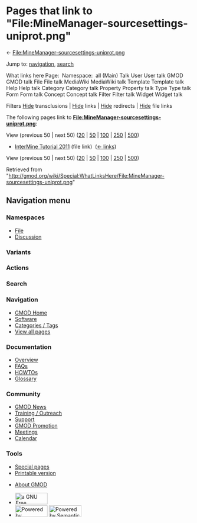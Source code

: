 <div id="mw-page-base" class="noprint">

</div>

<div id="mw-head-base" class="noprint">

</div>

<div id="content" class="mw-body" role="main">

<span id="top"></span>

<div id="mw-js-message" style="display:none;">

</div>



# <span dir="auto">Pages that link to "File:MineManager-sourcesettings-uniprot.png"</span>

<div id="bodyContent">

<div id="contentSub">

←
[File:MineManager-sourcesettings-uniprot.png](/wiki/File:MineManager-sourcesettings-uniprot.png "File:MineManager-sourcesettings-uniprot.png")

</div>

<div id="jump-to-nav" class="mw-jump">

Jump to: [navigation](#mw-navigation), [search](#p-search)

</div>

<div id="mw-content-text">

What links here Page:  Namespace:  all (Main) Talk User User talk GMOD
GMOD talk File File talk MediaWiki MediaWiki talk Template Template talk
Help Help talk Category Category talk Property Property talk Type Type
talk Form Form talk Concept Concept talk Filter Filter talk Widget
Widget talk

Filters
[Hide](/mediawiki/index.php?title=Special:WhatLinksHere/File:MineManager-sourcesettings-uniprot.png&hidetrans=1 "Special:WhatLinksHere/File:MineManager-sourcesettings-uniprot.png")
transclusions \|
[Hide](/mediawiki/index.php?title=Special:WhatLinksHere/File:MineManager-sourcesettings-uniprot.png&hidelinks=1 "Special:WhatLinksHere/File:MineManager-sourcesettings-uniprot.png")
links \|
[Hide](/mediawiki/index.php?title=Special:WhatLinksHere/File:MineManager-sourcesettings-uniprot.png&hideredirs=1 "Special:WhatLinksHere/File:MineManager-sourcesettings-uniprot.png")
redirects \|
[Hide](/mediawiki/index.php?title=Special:WhatLinksHere/File:MineManager-sourcesettings-uniprot.png&hideimages=1 "Special:WhatLinksHere/File:MineManager-sourcesettings-uniprot.png")
file links

The following pages link to
**[File:MineManager-sourcesettings-uniprot.png](/wiki/File:MineManager-sourcesettings-uniprot.png "File:MineManager-sourcesettings-uniprot.png")**:

View (previous 50 \| next 50)
([20](/mediawiki/index.php?title=Special:WhatLinksHere/File:MineManager-sourcesettings-uniprot.png&limit=20 "Special:WhatLinksHere/File:MineManager-sourcesettings-uniprot.png")
\|
[50](/mediawiki/index.php?title=Special:WhatLinksHere/File:MineManager-sourcesettings-uniprot.png&limit=50 "Special:WhatLinksHere/File:MineManager-sourcesettings-uniprot.png")
\|
[100](/mediawiki/index.php?title=Special:WhatLinksHere/File:MineManager-sourcesettings-uniprot.png&limit=100 "Special:WhatLinksHere/File:MineManager-sourcesettings-uniprot.png")
\|
[250](/mediawiki/index.php?title=Special:WhatLinksHere/File:MineManager-sourcesettings-uniprot.png&limit=250 "Special:WhatLinksHere/File:MineManager-sourcesettings-uniprot.png")
\|
[500](/mediawiki/index.php?title=Special:WhatLinksHere/File:MineManager-sourcesettings-uniprot.png&limit=500 "Special:WhatLinksHere/File:MineManager-sourcesettings-uniprot.png"))

- [InterMine Tutorial
  2011](/wiki/InterMine_Tutorial_2011 "InterMine Tutorial 2011") (file
  link) ‎ <span class="mw-whatlinkshere-tools">([←
  links](/mediawiki/index.php?title=Special:WhatLinksHere&target=InterMine+Tutorial+2011 "Special:WhatLinksHere"))</span>

View (previous 50 \| next 50)
([20](/mediawiki/index.php?title=Special:WhatLinksHere/File:MineManager-sourcesettings-uniprot.png&limit=20 "Special:WhatLinksHere/File:MineManager-sourcesettings-uniprot.png")
\|
[50](/mediawiki/index.php?title=Special:WhatLinksHere/File:MineManager-sourcesettings-uniprot.png&limit=50 "Special:WhatLinksHere/File:MineManager-sourcesettings-uniprot.png")
\|
[100](/mediawiki/index.php?title=Special:WhatLinksHere/File:MineManager-sourcesettings-uniprot.png&limit=100 "Special:WhatLinksHere/File:MineManager-sourcesettings-uniprot.png")
\|
[250](/mediawiki/index.php?title=Special:WhatLinksHere/File:MineManager-sourcesettings-uniprot.png&limit=250 "Special:WhatLinksHere/File:MineManager-sourcesettings-uniprot.png")
\|
[500](/mediawiki/index.php?title=Special:WhatLinksHere/File:MineManager-sourcesettings-uniprot.png&limit=500 "Special:WhatLinksHere/File:MineManager-sourcesettings-uniprot.png"))

</div>

<div class="printfooter">

Retrieved from
"<http://gmod.org/wiki/Special:WhatLinksHere/File:MineManager-sourcesettings-uniprot.png>"

</div>

<div id="catlinks" class="catlinks catlinks-allhidden">

</div>

<div class="visualClear">

</div>

</div>

</div>

<div id="mw-navigation">

## Navigation menu

<div id="mw-head">



<div id="left-navigation">

<div id="p-namespaces" class="vectorTabs" role="navigation"
aria-labelledby="p-namespaces-label">

### Namespaces

- <span id="ca-nstab-image"><a href="/wiki/File:MineManager-sourcesettings-uniprot.png"
  accesskey="c" title="View the file page [c]">File</a></span>
- <span id="ca-talk"><a
  href="/mediawiki/index.php?title=File_talk:MineManager-sourcesettings-uniprot.png&amp;action=edit&amp;redlink=1"
  accesskey="t"
  title="Discussion about the content page [t]">Discussion</a></span>

</div>

<div id="p-variants" class="vectorMenu emptyPortlet" role="navigation"
aria-labelledby="p-variants-label">

### 

### Variants[](#)

<div class="menu">

</div>

</div>

</div>

<div id="right-navigation">



<div id="p-cactions" class="vectorMenu emptyPortlet" role="navigation"
aria-labelledby="p-cactions-label">

### Actions[](#)

<div class="menu">

</div>

</div>

<div id="p-search" role="search">

### Search

<div id="simpleSearch">

</div>

</div>

</div>

</div>

<div id="mw-panel">

<div id="p-logo" role="banner">

<a href="/wiki/Main_Page"
style="background-image: url(http://gmod.org/images/GMOD-cogs.png);"
title="Visit the main page"></a>

</div>

<div id="p-Navigation" class="portal" role="navigation"
aria-labelledby="p-Navigation-label">

### Navigation

<div class="body">

- <span id="n-GMOD-Home">[GMOD Home](/wiki/Main_Page)</span>
- <span id="n-Software">[Software](/wiki/GMOD_Components)</span>
- <span id="n-Categories-.2F-Tags">[Categories /
  Tags](/wiki/Categories)</span>
- <span id="n-View-all-pages">[View all
  pages](/wiki/Special:AllPages)</span>

</div>

</div>

<div id="p-Documentation" class="portal" role="navigation"
aria-labelledby="p-Documentation-label">

### Documentation

<div class="body">

- <span id="n-Overview">[Overview](/wiki/Overview)</span>
- <span id="n-FAQs">[FAQs](/wiki/Category:FAQ)</span>
- <span id="n-HOWTOs">[HOWTOs](/wiki/Category:HOWTO)</span>
- <span id="n-Glossary">[Glossary](/wiki/Glossary)</span>

</div>

</div>

<div id="p-Community" class="portal" role="navigation"
aria-labelledby="p-Community-label">

### Community

<div class="body">

- <span id="n-GMOD-News">[GMOD News](/wiki/GMOD_News)</span>
- <span id="n-Training-.2F-Outreach">[Training /
  Outreach](/wiki/Training_and_Outreach)</span>
- <span id="n-Support">[Support](/wiki/Support)</span>
- <span id="n-GMOD-Promotion">[GMOD
  Promotion](/wiki/GMOD_Promotion)</span>
- <span id="n-Meetings">[Meetings](/wiki/Meetings)</span>
- <span id="n-Calendar">[Calendar](/wiki/Calendar)</span>

</div>

</div>

<div id="p-tb" class="portal" role="navigation"
aria-labelledby="p-tb-label">

### Tools

<div class="body">

- <span id="t-specialpages"><a href="/wiki/Special:SpecialPages" accesskey="q"
  title="A list of all special pages [q]">Special pages</a></span>
- <span id="t-print"><a
  href="/mediawiki/index.php?title=Special:WhatLinksHere/File:MineManager-sourcesettings-uniprot.png&amp;printable=yes"
  rel="alternate" accesskey="p"
  title="Printable version of this page [p]">Printable version</a></span>

</div>

</div>

</div>

</div>

<div id="footer" role="contentinfo">

- <span id="footer-places-about">[About
  GMOD](/wiki/GMOD:About "GMOD:About")</span>

<!-- -->

- <span id="footer-copyrightico">[<img src="http://www.gnu.org/graphics/gfdl-logo-small.png" width="88"
  height="31" alt="a GNU Free Documentation License" />](http://www.gnu.org/licenses/fdl-1.3.html)</span>
- <span id="footer-poweredbyico">[<img src="/mediawiki/skins/common/images/poweredby_mediawiki_88x31.png"
  width="88" height="31" alt="Powered by MediaWiki" />](//www.mediawiki.org/)
  [<img
  src="/mediawiki/extensions/SemanticMediaWiki/includes/../resources/images/smw_button.png"
  width="88" height="31" alt="Powered by Semantic MediaWiki" />](https://www.semantic-mediawiki.org/wiki/Semantic_MediaWiki)</span>

<div style="clear:both">

</div>

</div>
